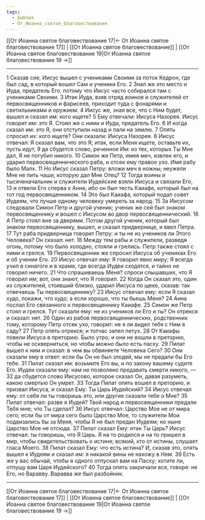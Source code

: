 ```yaml
---
tags:
  - Библия
  - От_Иоанна_святое_благовествование
---
```

[[От Иоанна святое благовествование 17|← От Иоанна святое благовествование 17]] | [[От Иоанна святое благовествование]] | [[От Иоанна святое благовествование 19|От Иоанна святое благовествование 19 →]]

---
1 Сказав сие, Иисус вышел с учениками Своими за поток Кедрон, где был сад, в который вошел Сам и ученики Его.
2 Знал же это место и Иуда, предатель Его, потому что Иисус часто собирался там с учениками Своими.
3 Итак Иуда, взяв отряд <I>воинов</I> и служителей от первосвященников и фарисеев, приходит туда с фонарями и светильниками и оружием.
4 Иисус же, зная все, что с Ним будет, вышел и сказал им: кого ищете?
5 Ему отвечали: Иисуса Назорея. Иисус говорит им: это Я. Стоял же с ними и Иуда, предатель Его.
6 И когда сказал им: это Я, они отступили назад и пали на землю.
7 Опять спросил их: кого ищете? Они сказали: Иисуса Назорея.
8 Иисус отвечал: Я сказал вам, что это Я; итак, если Меня ищете, оставьте их, пусть идут,
9 да сбудется слово, реченное Им: из тех, которых Ты Мне дал, Я не погубил никого.
10 Симон же Петр, имея меч, извлек его, и ударил первосвященнического раба, и отсек ему правое ухо. Имя рабу было Малх.
11 Но Иисус сказал Петру: вложи меч в ножны; неужели Мне не пить чаши, которую дал Мне Отец?
12 Тогда воины и тысяченачальник и служители Иудейские взяли Иисуса и связали Его,
13 и отвели Его сперва к Анне, ибо он был тесть Каиафе, который был на тот год первосвященником.
14 Это был Каиафа, который подал совет Иудеям, что лучше одному человеку умереть за народ.
15 За Иисусом следовали Симон Петр и другой ученик; ученик же сей был знаком первосвященнику и вошел с Иисусом во двор первосвященнический.
16 А Петр стоял вне за дверями. Потом другой ученик, который был знаком первосвященнику, вышел, и сказал придвернице, и ввел Петра.
17 Тут раба придверница говорит Петру: и ты не из учеников ли Этого Человека? Он сказал: нет.
18 Между тем рабы и служители, разведя огонь, потому что было холодно, стояли и грелись. Петр также стоял с ними и грелся.
19 Первосвященник же спросил Иисуса об учениках Его и об учении Его.
20 Иисус отвечал ему: Я говорил явно миру; Я всегда учил в синагоге и в храме, где всегда Иудеи сходятся, и тайно не говорил ничего.
21 Что спрашиваешь Меня? спроси слышавших, что Я говорил им; вот, они знают, что Я говорил.
22 Когда Он сказал это, один из служителей, стоявший близко, ударил Иисуса по щеке, сказав: так отвечаешь Ты первосвященнику?
23 Иисус отвечал ему: если Я сказал худо, покажи, что худо; а если хорошо, что ты бьешь Меня?
24 Анна послал Его связанного к первосвященнику Каиафе.
25 Симон же Петр стоял и грелся. Тут сказали ему: не из учеников ли Его и ты? Он отрекся и сказал: нет.
26 Один из рабов первосвященнических, родственник тому, которому Петр отсек ухо, говорит: не я ли видел тебя с Ним в саду?
27 Петр опять отрекся; и тотчас запел петух.
28 От Каиафы повели Иисуса в преторию. Было утро; и они не вошли в преторию, чтобы не оскверниться, но чтобы <I>можно</I> <I>было</I> есть пасху.
29 Пилат вышел к ним и сказал: в чем вы обвиняете Человека Сего?
30 Они сказали ему в ответ: если бы Он не был злодей, мы не предали бы Его тебе.
31 Пилат сказал им: возьмите Его вы, и по закону вашему судите Его. Иудеи сказали ему: нам не позволено предавать смерти никого, —
32 да сбудется слово Иисусово, которое сказал Он, давая разуметь, какою смертью Он умрет.
33 Тогда Пилат опять вошел в преторию, и призвал Иисуса, и сказал Ему: Ты Царь Иудейский?
34 Иисус отвечал ему: от себя ли ты говоришь это, или другие сказали тебе о Мне?
35 Пилат отвечал: разве я Иудей? Твой народ и первосвященники предали Тебя мне; что Ты сделал?
36 Иисус отвечал: Царство Мое не от мира сего; если бы от мира сего было Царство Мое, то служители Мои подвизались бы за Меня, чтобы Я не был предан Иудеям; но ныне Царство Мое не отсюда.
37 Пилат сказал Ему: итак Ты Царь? Иисус отвечал: ты говоришь, что Я Царь. Я на то родился и на то пришел в мир, чтобы свидетельствовать о истине; всякий, кто от истины, слушает гласа Моего.
38 Пилат сказал Ему: что есть истина? И, сказав это, опять вышел к Иудеям и сказал им: я никакой вины не нахожу в Нем.
39 Есть же у вас обычай, чтобы я одного отпускал вам на Пасху; хотите ли, отпущу вам Царя Иудейского?
40 Тогда опять закричали все, говоря: не Его, но Варавву. Варавва же был разбойник.

---
[[От Иоанна святое благовествование 17|← От Иоанна святое благовествование 17]] | [[От Иоанна святое благовествование]] | [[От Иоанна святое благовествование 19|От Иоанна святое благовествование 19 →]]